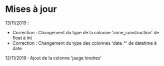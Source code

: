 # Mises à jour
13/11/2019 :
  - Correction : Changement du type de la colonne 'anne_construction' de float à int
  - Correction : Changement du type des colonnes 'date_\*' de datetime à date
  
12/11/2019 : Ajout de la colonne 'jauge londres'

